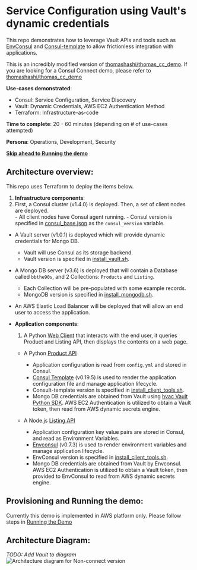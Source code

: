 # Service Configuration using Vault's dynamic credentials

This repo demonstrates how to leverage Vault APIs and tools such as [EnvConsul](https://github.com/hashicorp/envconsul/blob/master/README.md) and [Consul-template](https://github.com/hashicorp/consul-template/blob/master/README.md) to allow frictionless integration with applications.

This is an incredibly modified version of [thomashashi/thomas_cc_demo](https://github.com/thomashashi/thomas_cc_demo). If you are looking for a Consul Connect demo, please refer to [thomashashi/thomas_cc_demo](https://github.com/thomashashi/thomas_cc_demo)

**Use-cases demonstrated**:
- Consul: Service Configuration, Service Discovery
- Vault: Dynamic Credentials, AWS EC2 Authentication Method
- Terraform: Infrastructure-as-code

**Time to complete**: 20 - 60 minutes (depending on # of use-cases attempted)

**Persona**: Operations, Development, Security

**[Skip ahead to Running the demo](terraform/aws/README.md)**

## Architecture overview:
This repo uses Terraform to deploy the items below.
1. **Infrastructure components**:
  1. First, a Consul cluster (v1.4.0) is deployed.  Then, a set of client nodes are deployed.  
    - All client nodes have Consul agent running.
    - Consul version is specified in [consul_base.json](packer/consul_base.json) as the `consul_version` variable.

  - A Vault server (v1.0.1) is deployed which will provide dynamic credentials for Mongo DB.
    - Vault will use Consul as its storage backend.
    - Vault version is specified in [install_vault.sh](packer/files/install_vault.sh).

  - A Mongo DB server (v3.6) is deployed that will contain a Database called `bbthe90s`, and 2 Collections: `Products` and `Listing`.
    - Each Collection will be pre-populated with some example records.
    - MongoDB version is specified in [install_mongodb.sh](packer/files/install_mongodb.sh).

  - An AWS Elastic Load Balancer will be deployed that will allow an end user to access the application.

- **Application components**:
  1. A Python [Web Client](application/simple-client) that interacts with the end user, it queries Product and Listing API, then displays the contents on a web page.

  - A Python [Product API](application/product-service/README.md)
    - Application configuration is read from `config.yml` and stored in Consul.
    - [Consul Template](https://github.com/hashicorp/consul-template/blob/master/README.md) (v0.19.5) is used to render the application configuration file and manage application lifecycle.
    - Consult-template version is specified in [install_client_tools.sh](packer/files/install_client_tools.sh).
    - Mongo DB credentials are obtained from Vault using [hvac Vault Python SDK](https://github.com/hvac/hvac). AWS EC2 Authentication is utilized to obtain a Vault token, then read from AWS dynamic secrets engine.

  - A Node.js [Listing API](application/listing-service/blob/master/README.md)
    - Application configuration key value pairs are stored in Consul, and read as Environment Variables.
    - [Envconsul](https://github.com/hashicorp/envconsul) (v0.7.3) is used to render environment variables and manage application lifecycle.
    - EnvConsul version is specified in [install_client_tools.sh](packer/files/install_client_tools.sh).
    - Mongo DB credentials are obtained from Vault by Envconsul. AWS EC2 Authentication is utilized to obtain a Vault token, then provided to EnvConsul to read from AWS dynamic secrets engine.

## Provisioning and Running the demo:
Currently this demo is implemented in AWS platform only. Please follow steps in [Running the Demo](terraform/aws/README.md)

## Architecture Diagram:
*TODO: Add Vault to diagram*
![Architecture diagram for Non-connect version](diagrams/Consul-demo-No-connect.png)
